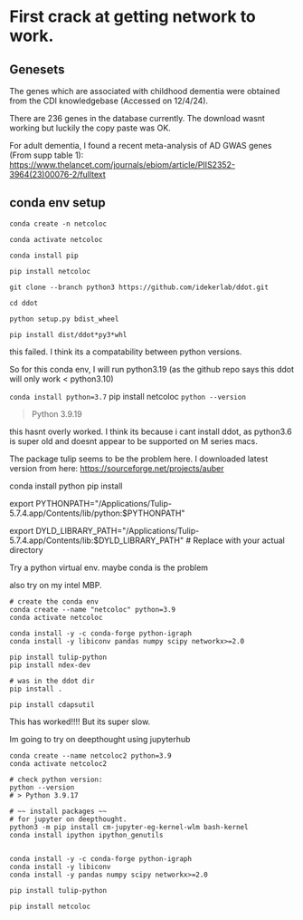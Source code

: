 # First crack at getting network to work. 

## Genesets 

The genes which are associated with childhood dementia were obtained from the CDI knowledgebase (Accessed on 12/4/24). 

There are 236 genes in the database currently. The download wasnt working but luckily the copy paste was OK. 

For adult dementia, I found a recent meta-analysis of AD GWAS genes (From supp table 1): 
https://www.thelancet.com/journals/ebiom/article/PIIS2352-3964(23)00076-2/fulltext


## conda env setup 

`conda create -n netcoloc`

`conda activate netcoloc`

`conda install pip`

`pip install netcoloc`

`git clone --branch python3 https://github.com/idekerlab/ddot.git` 

`cd ddot ` 

`python setup.py bdist_wheel `

`pip install dist/ddot*py3*whl`

this failed. I think its a compatability between python versions. 

So for this conda env, I will run python3.19 (as the github repo says this ddot will only work < python3.10) 

`conda install python=3.7`
pip install netcoloc
`python --version`
> Python 3.9.19

this hasnt overly worked. I think its because i cant install ddot, as python3.6 is super old and doesnt appear to be supported on M series macs. 

The package tulip seems to be the problem here. I downloaded latest version from here: 
https://sourceforge.net/projects/auber


conda install python
pip install 

export PYTHONPATH="/Applications/Tulip-5.7.4.app/Contents/lib/python:$PYTHONPATH"

export DYLD_LIBRARY_PATH="/Applications/Tulip-5.7.4.app/Contents/lib:$DYLD_LIBRARY_PATH"  # Replace with your actual directory



Try a python virtual env. maybe conda is the problem

also try  on my intel MBP. 

```
# create the conda env
conda create --name "netcoloc" python=3.9
conda activate netcoloc

conda install -y -c conda-forge python-igraph
conda install -y libiconv pandas numpy scipy networkx>=2.0

pip install tulip-python
pip install ndex-dev

# was in the ddot dir
pip install . 

pip install cdapsutil
```

This has worked!!!! 
But its super slow. 

Im going to try on deepthought using jupyterhub

```
conda create --name netcoloc2 python=3.9
conda activate netcoloc2

# check python version:
python --version
# > Python 3.9.17

# ~~ install packages ~~ 
# for jupyter on deepthought. 
python3 -m pip install cm-jupyter-eg-kernel-wlm bash-kernel
conda install ipython ipython_genutils


conda install -y -c conda-forge python-igraph
conda install -y libiconv
conda install -y pandas numpy scipy networkx>=2.0

pip install tulip-python

pip install netcoloc
```


